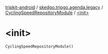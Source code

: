 [tripkit-android](../../index.md) / [skedgo.tripgo.agenda.legacy](../index.md) / [CyclingSpeedRepositoryModule](index.md) / [&lt;init&gt;](./-init-.md)

# &lt;init&gt;

`CyclingSpeedRepositoryModule()`